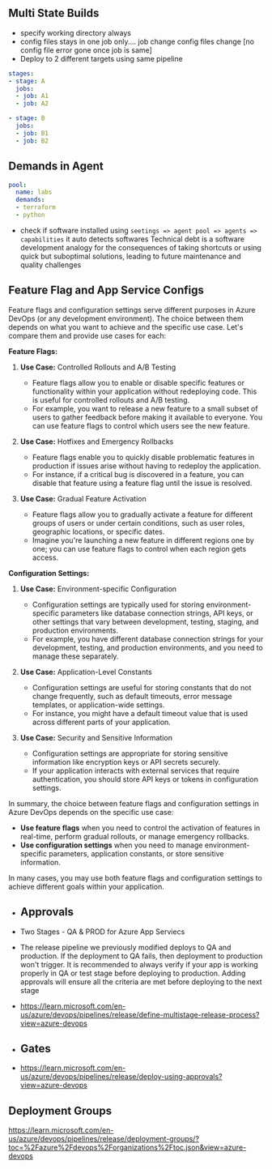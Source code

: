 ## Multi State Builds
- specify working directory always
- config files stays in one job only.... job change config files change [no config file error gone once job is same]
- Deploy to 2 different targets using same pipeline
```yaml
stages:
- stage: A
  jobs:
  - job: A1
  - job: A2

- stage: B
  jobs:
  - job: B1
  - job: B2
```
## Demands in Agent 
```yml
pool:
  name: labs
  demands: 
  - terraform 
  - python
```
- check if software installed using `seetings => agent pool => agents => capabilities` it auto detects softwares
Technical debt is a software development analogy for the consequences of taking shortcuts or using quick but suboptimal solutions, leading to future maintenance and quality challenges

## Feature Flag and App Service Configs 
Feature flags and configuration settings serve different purposes in Azure DevOps (or any development environment). The choice between them depends on what you want to achieve and the specific use case. Let's compare them and provide use cases for each:

**Feature Flags:**

1. **Use Case:** Controlled Rollouts and A/B Testing
   - Feature flags allow you to enable or disable specific features or functionality within your application without redeploying code. This is useful for controlled rollouts and A/B testing.
   - For example, you want to release a new feature to a small subset of users to gather feedback before making it available to everyone. You can use feature flags to control which users see the new feature.

2. **Use Case:** Hotfixes and Emergency Rollbacks
   - Feature flags enable you to quickly disable problematic features in production if issues arise without having to redeploy the application.
   - For instance, if a critical bug is discovered in a feature, you can disable that feature using a feature flag until the issue is resolved.

3. **Use Case:** Gradual Feature Activation
   - Feature flags allow you to gradually activate a feature for different groups of users or under certain conditions, such as user roles, geographic locations, or specific dates.
   - Imagine you're launching a new feature in different regions one by one; you can use feature flags to control when each region gets access.

**Configuration Settings:**

1. **Use Case:** Environment-specific Configuration
   - Configuration settings are typically used for storing environment-specific parameters like database connection strings, API keys, or other settings that vary between development, testing, staging, and production environments.
   - For example, you have different database connection strings for your development, testing, and production environments, and you need to manage these separately.

2. **Use Case:** Application-Level Constants
   - Configuration settings are useful for storing constants that do not change frequently, such as default timeouts, error message templates, or application-wide settings.
   - For instance, you might have a default timeout value that is used across different parts of your application.

3. **Use Case:** Security and Sensitive Information
   - Configuration settings are appropriate for storing sensitive information like encryption keys or API secrets securely.
   - If your application interacts with external services that require authentication, you should store API keys or tokens in configuration settings.

In summary, the choice between feature flags and configuration settings in Azure DevOps depends on the specific use case:

- **Use feature flags** when you need to control the activation of features in real-time, perform gradual rollouts, or manage emergency rollbacks.
- **Use configuration settings** when you need to manage environment-specific parameters, application constants, or store sensitive information.

In many cases, you may use both feature flags and configuration settings to achieve different goals within your application.
- ## Approvals
- Two Stages - QA & PROD for Azure App Serviecs 
- The release pipeline we previously modified deploys to QA and production. If the deployment to QA fails, then deployment to production won't trigger. It is recommended to always verify if your app is working properly in QA or test stage before deploying to production. Adding approvals will ensure all the criteria are met before deploying to the next stage
- https://learn.microsoft.com/en-us/azure/devops/pipelines/release/define-multistage-release-process?view=azure-devops

- ## Gates
- https://learn.microsoft.com/en-us/azure/devops/pipelines/release/deploy-using-approvals?view=azure-devops

## Deployment Groups
https://learn.microsoft.com/en-us/azure/devops/pipelines/release/deployment-groups/?toc=%2Fazure%2Fdevops%2Forganizations%2Ftoc.json&view=azure-devops
